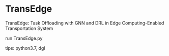 # TransEdge
TransEdge: Task Offloading with GNN and DRL in Edge Computing-Enabled Transportation System

run TransEdge.py

tips: python3.7, dgl
